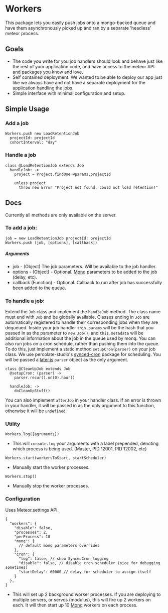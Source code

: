 Workers
==============================================================================
This package lets you easily push jobs onto a mongo-backed queue and have them asynchronously picked up and ran by a separate 'headless' meteor process.

## Goals
- The code you write for you job handlers should look and behave just like the rest of your application code, and have access to the meteor API and packages you know and love.
- Self contained deployment.  We wanted to be able to deploy our app just like we always have and not have a separate deployment for the application handling the jobs.
- Simple interface with minimal configuration and setup.

## Simple Usage
### Add a job
````
Workers.push new LoadRetentionJob
  projectId: projectId
  cohortInterval: "day"
````

### Handle a job
````
class @LoadRetentionJob extends Job
  handleJob: ->
    project = Project.findOne @params.projectId

    unless project
      throw new Error "Project not found, could not load retention!"
````

## Docs
Currently all methods are only available on the server.

### To add a job:
````
job = new LoadRetentionJob projectId: projectId
Workers.push (job, [options], [callback])
````
##### Arguments
- job - (Object) The job parameters.  Will be available to the job handler.
- options - (Object) - Optional. [Monq](https://www.npmjs.org/package/monq) parameters to be added to the job (delay, etc).
- callback (Function) - Optional. Callback to run after job has successfully been added to the queue.

### To handle a job:
Extend the `Job` class and implement the `handleJob` method.  The class name must end with `Job` and be globally available.  Classes ending in `Job` are automatically registered to handle their corresponding jobs when they are dequeued.  Inside your job handler `this.params` will be the hash that you passed in as the parameter to `new Job()`, and `this.metadata` will be additional information about the job in the queue used by monq.  You can also run jobs on a cron schedule, rather than pushing them into the queue.  To do this, just implement a static method `setupCron(parser)` on your job class.  We use percolate-studio's [synced-cron](https://atmospherejs.com/percolatestudio/synced-cron) package for scheduling.  You will be passed a [later.js](http://bunkat.github.io/later) `parser` object as the only argument.
````
class @CleanUpJob extends Job
  @setupCron: (parser) ->
    parser.recur().on(0).hour()

  handleJob: ->
    doCleanUpStuff()
````
You can also implement `afterJob` in your handler class.  If an error is thrown in your handler, it will be passed in as the only argument to this function, otherwise it will be `undefined`.

### Utility
`Workers.log([agruments])`
- This will `console.log` your arguments with a label prepended, denoting which process is being used.  (Master, PID 12001, PID 12002, etc)

`Workers.start(workersToStart, startScheduler)`
- Manually start the worker processes.

`Workers.stop()`
- Manually stop the worker processes.

### Configuration
Uses Meteor.settings API.
````
{
  "workers": {
    "disable": false,
    "processes": 2,
    "perProcess": 10
    "monq": {
      // default monq parameters overrides
    },
    "cron": {
      "log": false, // show SyncedCron logging
      "disable": false, // disable cron scheduler (nice for debugging sometimes)
      "startDelay": 60000 // delay for scheduler to assign itself
    }
  },
}
````
- This will set up 2 background worker processes.  If you are deploying to multiple servers, or servos (modulus), this will fire up 2 workers on each.  It will then start up 10 [Monq](https://www.npmjs.org/package/monq) workers on each process.
